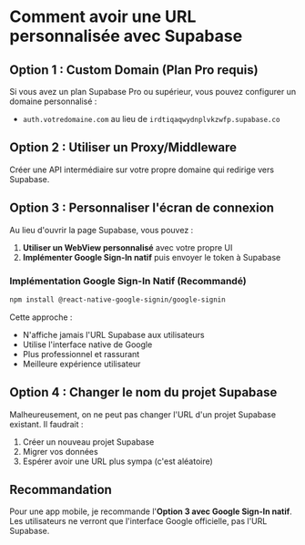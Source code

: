 # Comment avoir une URL personnalisée avec Supabase

## Option 1 : Custom Domain (Plan Pro requis)

Si vous avez un plan Supabase Pro ou supérieur, vous pouvez configurer un domaine personnalisé :
- `auth.votredomaine.com` au lieu de `irdtiqaqwydnplvkzwfp.supabase.co`

## Option 2 : Utiliser un Proxy/Middleware

Créer une API intermédiaire sur votre propre domaine qui redirige vers Supabase.

## Option 3 : Personnaliser l'écran de connexion

Au lieu d'ouvrir la page Supabase, vous pouvez :

1. **Utiliser un WebView personnalisé** avec votre propre UI
2. **Implémenter Google Sign-In natif** puis envoyer le token à Supabase

### Implémentation Google Sign-In Natif (Recommandé)

```bash
npm install @react-native-google-signin/google-signin
```

Cette approche :
- N'affiche jamais l'URL Supabase aux utilisateurs
- Utilise l'interface native de Google
- Plus professionnel et rassurant
- Meilleure expérience utilisateur

## Option 4 : Changer le nom du projet Supabase

Malheureusement, on ne peut pas changer l'URL d'un projet Supabase existant. Il faudrait :
1. Créer un nouveau projet Supabase
2. Migrer vos données
3. Espérer avoir une URL plus sympa (c'est aléatoire)

## Recommandation

Pour une app mobile, je recommande l'**Option 3 avec Google Sign-In natif**. Les utilisateurs ne verront que l'interface Google officielle, pas l'URL Supabase.